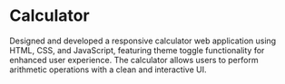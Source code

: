 # Calculator
Designed and developed a responsive calculator web application using HTML, CSS, and JavaScript, featuring theme toggle functionality for enhanced user experience. The calculator allows users to perform arithmetic operations with a clean and interactive UI.
